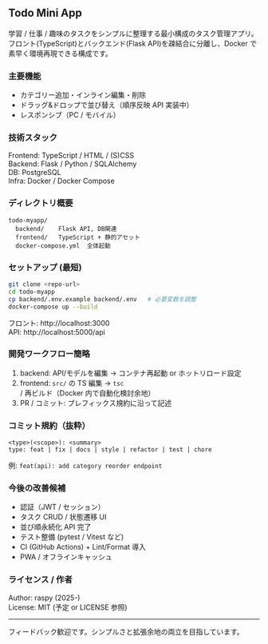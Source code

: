 ## Todo Mini App

学習 / 仕事 / 趣味のタスクをシンプルに整理する最小構成のタスク管理アプリ。フロント(TypeScript)とバックエンド(Flask API)を疎結合に分離し、Docker で素早く環境再現できる構成です。

### 主要機能

- カテゴリー追加・インライン編集・削除
- ドラッグ&ドロップで並び替え（順序反映 API 実装中）
- レスポンシブ（PC / モバイル）

### 技術スタック

Frontend: TypeScript / HTML / (S)CSS  
Backend: Flask / Python / SQLAlchemy  
DB: PostgreSQL  
Infra: Docker / Docker Compose

### ディレクトリ概要

```
todo-myapp/
  backend/    Flask API, DB関連
  frontend/   TypeScript + 静的アセット
  docker-compose.yml  全体起動
```

### セットアップ (最短)

```bash
git clone <repo-url>
cd todo-myapp
cp backend/.env.example backend/.env   # 必要変数を調整
docker-compose up --build
```

フロント: http://localhost:3000  
API: http://localhost:5000/api

### 開発ワークフロー簡略

1. backend: API/モデルを編集 → コンテナ再起動 or ホットリロード設定
2. frontend: `src/` の TS 編集 → `tsc` / 再ビルド（Docker 内で自動化検討余地）
3. PR / コミット: プレフィックス規約に沿って記述

### コミット規約（抜粋）

```
<type>(<scope>): <summary>
type: feat | fix | docs | style | refactor | test | chore
```

例: `feat(api): add category reorder endpoint`

### 今後の改善候補

- 認証（JWT / セッション）
- タスク CRUD / 状態遷移 UI
- 並び順永続化 API 完了
- テスト整備 (pytest / Vitest など)
- CI (GitHub Actions) + Lint/Format 導入
- PWA / オフラインキャッシュ

### ライセンス / 作者

Author: raspy (2025-)  
License: MIT (予定 or LICENSE 参照)

---

フィードバック歓迎です。シンプルさと拡張余地の両立を目指しています。

